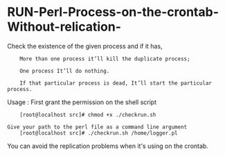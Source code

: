 # RUN-Perl-Process-on-the-crontab-Without-relication-

Check the existence of the given process and if it has,

    	More than one process it’ll kill the duplicate process;

	    One process It’ll do nothing.

	    If that particular process is dead, It’ll start the particular process.
Usage :
	First grant the permission on the shell  script
	
		[root@localhost src]# chmod +x ./checkrun.sh
	
	Give your path to the perl file as a command line argument 
		[root@localhost src]# ./checkrun.sh /home/logger.pl

You can avoid the replication problems when it's using on the crontab.

